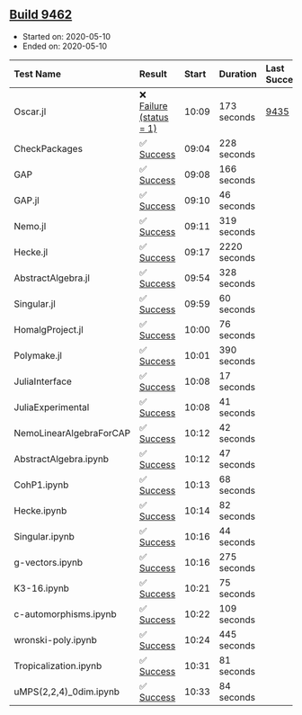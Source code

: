 ## [Build 9462](https://oscarci.mathematik.uni-kl.de/job/oscar/9462/)

* Started on: 2020-05-10
* Ended on: 2020-05-10

| Test Name    | Result | Start | Duration | Last Success | First Failure |
|:-------------|:-------|:------|:---------|:-------------|:--------------|
| Oscar.jl | ❌ [Failure (status = 1)](https://oscarci.mathematik.uni-kl.de/job/oscar/9462/artifact/logs/build-9462/Oscar.jl.log) | 10:09 | 173 seconds | [9435](https://oscarci.mathematik.uni-kl.de/job/oscar/9435/) | [9436](https://oscarci.mathematik.uni-kl.de/job/oscar/9436/) |
| CheckPackages | ✅ [Success](https://oscarci.mathematik.uni-kl.de/job/oscar/9462/artifact/logs/build-9462/CheckPackages.log) | 09:04 | 228 seconds |  |  |
| GAP | ✅ [Success](https://oscarci.mathematik.uni-kl.de/job/oscar/9462/artifact/logs/build-9462/GAP.log) | 09:08 | 166 seconds |  |  |
| GAP.jl | ✅ [Success](https://oscarci.mathematik.uni-kl.de/job/oscar/9462/artifact/logs/build-9462/GAP.jl.log) | 09:10 | 46 seconds |  |  |
| Nemo.jl | ✅ [Success](https://oscarci.mathematik.uni-kl.de/job/oscar/9462/artifact/logs/build-9462/Nemo.jl.log) | 09:11 | 319 seconds |  |  |
| Hecke.jl | ✅ [Success](https://oscarci.mathematik.uni-kl.de/job/oscar/9462/artifact/logs/build-9462/Hecke.jl.log) | 09:17 | 2220 seconds |  |  |
| AbstractAlgebra.jl | ✅ [Success](https://oscarci.mathematik.uni-kl.de/job/oscar/9462/artifact/logs/build-9462/AbstractAlgebra.jl.log) | 09:54 | 328 seconds |  |  |
| Singular.jl | ✅ [Success](https://oscarci.mathematik.uni-kl.de/job/oscar/9462/artifact/logs/build-9462/Singular.jl.log) | 09:59 | 60 seconds |  |  |
| HomalgProject.jl | ✅ [Success](https://oscarci.mathematik.uni-kl.de/job/oscar/9462/artifact/logs/build-9462/HomalgProject.jl.log) | 10:00 | 76 seconds |  |  |
| Polymake.jl | ✅ [Success](https://oscarci.mathematik.uni-kl.de/job/oscar/9462/artifact/logs/build-9462/Polymake.jl.log) | 10:01 | 390 seconds |  |  |
| JuliaInterface | ✅ [Success](https://oscarci.mathematik.uni-kl.de/job/oscar/9462/artifact/logs/build-9462/JuliaInterface.log) | 10:08 | 17 seconds |  |  |
| JuliaExperimental | ✅ [Success](https://oscarci.mathematik.uni-kl.de/job/oscar/9462/artifact/logs/build-9462/JuliaExperimental.log) | 10:08 | 41 seconds |  |  |
| NemoLinearAlgebraForCAP | ✅ [Success](https://oscarci.mathematik.uni-kl.de/job/oscar/9462/artifact/logs/build-9462/NemoLinearAlgebraForCAP.log) | 10:12 | 42 seconds |  |  |
| AbstractAlgebra.ipynb | ✅ [Success](https://oscarci.mathematik.uni-kl.de/job/oscar/9462/artifact/logs/build-9462/AbstractAlgebra.ipynb.log) | 10:12 | 47 seconds |  |  |
| CohP1.ipynb | ✅ [Success](https://oscarci.mathematik.uni-kl.de/job/oscar/9462/artifact/logs/build-9462/CohP1.ipynb.log) | 10:13 | 68 seconds |  |  |
| Hecke.ipynb | ✅ [Success](https://oscarci.mathematik.uni-kl.de/job/oscar/9462/artifact/logs/build-9462/Hecke.ipynb.log) | 10:14 | 82 seconds |  |  |
| Singular.ipynb | ✅ [Success](https://oscarci.mathematik.uni-kl.de/job/oscar/9462/artifact/logs/build-9462/Singular.ipynb.log) | 10:16 | 44 seconds |  |  |
| g-vectors.ipynb | ✅ [Success](https://oscarci.mathematik.uni-kl.de/job/oscar/9462/artifact/logs/build-9462/g-vectors.ipynb.log) | 10:16 | 275 seconds |  |  |
| K3-16.ipynb | ✅ [Success](https://oscarci.mathematik.uni-kl.de/job/oscar/9462/artifact/logs/build-9462/K3-16.ipynb.log) | 10:21 | 75 seconds |  |  |
| c-automorphisms.ipynb | ✅ [Success](https://oscarci.mathematik.uni-kl.de/job/oscar/9462/artifact/logs/build-9462/c-automorphisms.ipynb.log) | 10:22 | 109 seconds |  |  |
| wronski-poly.ipynb | ✅ [Success](https://oscarci.mathematik.uni-kl.de/job/oscar/9462/artifact/logs/build-9462/wronski-poly.ipynb.log) | 10:24 | 445 seconds |  |  |
| Tropicalization.ipynb | ✅ [Success](https://oscarci.mathematik.uni-kl.de/job/oscar/9462/artifact/logs/build-9462/Tropicalization.ipynb.log) | 10:31 | 81 seconds |  |  |
| uMPS(2,2,4)_0dim.ipynb | ✅ [Success](https://oscarci.mathematik.uni-kl.de/job/oscar/9462/artifact/logs/build-9462/uMPS-2-2-4-_0dim.ipynb.log) | 10:33 | 84 seconds |  |  |
